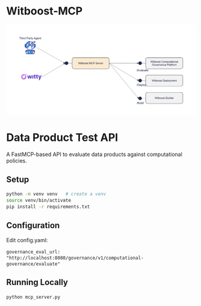 # Witboost-MCP


![Witboost MCP Server](docs/image.png)


# Data Product Test API

A FastMCP-based API to evaluate data products against computational policies.

## Setup

```bash
python -m venv venv   # create a venv
source venv/bin/activate
pip install -r requirements.txt
```

## Configuration

Edit config.yaml:
```
governance_eval_url: "http://localhost:8080/governance/v1/computational-governance/evaluate"
```


## Running Locally

```
python mcp_server.py
```

